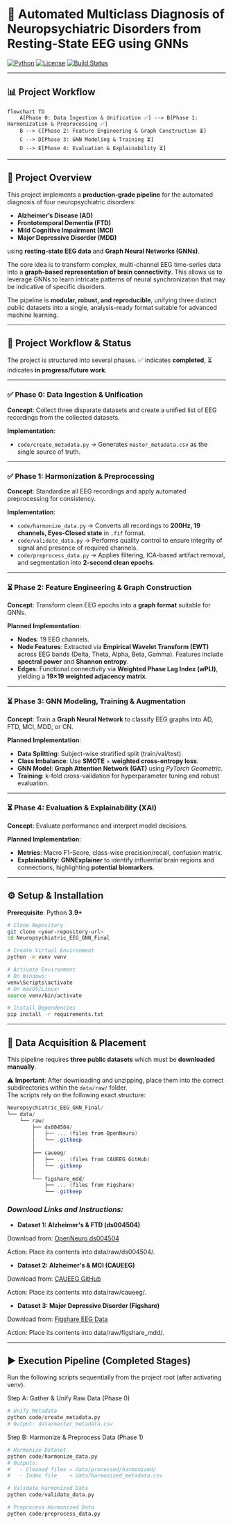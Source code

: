 # 🧠 Automated Multiclass Diagnosis of Neuropsychiatric Disorders from Resting-State EEG using GNNs


[![Python](https://img.shields.io/badge/python-3.9%2B-blue.svg)](https://www.python.org/downloads/release/python-390/)
[![License](https://img.shields.io/github/license/Adxrsh-17/EEG-Detection-Alzheimer-s-FTD-MCI-MDD-GNN)](./LICENSE)
[![Build Status](https://img.shields.io/badge/build-passing-brightgreen)](https://github.com/Adxrsh-17/EEG-Detection-Alzheimer-s-FTD-MCI-MDD-GNN/actions)

---

## 📊 Project Workflow

```mermaid
flowchart TD
    A[Phase 0: Data Ingestion & Unification ✅] --> B[Phase 1: Harmonization & Preprocessing ✅]
    B --> C[Phase 2: Feature Engineering & Graph Construction ⏳]
    C --> D[Phase 3: GNN Modeling & Training ⏳]
    D --> E[Phase 4: Evaluation & Explainability ⏳]
```

---

## 📌 Project Overview

This project implements a **production-grade pipeline** for the automated diagnosis of four neuropsychiatric disorders:  

- **Alzheimer’s Disease (AD)**  
- **Frontotemporal Dementia (FTD)**  
- **Mild Cognitive Impairment (MCI)**  
- **Major Depressive Disorder (MDD)**  

using **resting-state EEG data** and **Graph Neural Networks (GNNs)**.

The core idea is to transform complex, multi-channel EEG time-series data into a **graph-based representation of brain connectivity**. This allows us to leverage GNNs to learn intricate patterns of neural synchronization that may be indicative of specific disorders.

The pipeline is **modular, robust, and reproducible**, unifying three distinct public datasets into a single, analysis-ready format suitable for advanced machine learning.

---

## 📌 Project Workflow & Status

The project is structured into several phases. ✅ indicates **completed**, ⏳ indicates **in progress/future work**.

---

### ✅ Phase 0: Data Ingestion & Unification  
**Concept**: Collect three disparate datasets and create a unified list of EEG recordings from the collected datasets.  

**Implementation**:  
- `code/create_metadata.py` → Generates `master_metadata.csv` as the single source of truth.  

---

### ✅ Phase 1: Harmonization & Preprocessing  
**Concept**: Standardize all EEG recordings and apply automated preprocessing for consistency.  

**Implementation**:  
- `code/harmonize_data.py` → Converts all recordings to **200Hz, 19 channels, Eyes-Closed state** in `.fif` format.  
- `code/validate_data.py` → Performs quality control to ensure integrity of signal and presence of required channels.  
- `code/preprocess_data.py` → Applies filtering, ICA-based artifact removal, and segmentation into **2-second clean epochs**.  

---

### ⏳ Phase 2: Feature Engineering & Graph Construction  
**Concept**: Transform clean EEG epochs into a **graph format** suitable for GNNs.  

**Planned Implementation**:  
- **Nodes**: 19 EEG channels.  
- **Node Features**: Extracted via **Empirical Wavelet Transform (EWT)** across EEG bands (Delta, Theta, Alpha, Beta, Gamma). Features include **spectral power** and **Shannon entropy**.  
- **Edges**: Functional connectivity via **Weighted Phase Lag Index (wPLI)**, yielding a **19×19 weighted adjacency matrix**.  

---

### ⏳ Phase 3: GNN Modeling, Training & Augmentation  
**Concept**: Train a **Graph Neural Network** to classify EEG graphs into AD, FTD, MCI, MDD, or CN.  

**Planned Implementation**:  
- **Data Splitting**: Subject-wise stratified split (train/val/test).  
- **Class Imbalance**: Use **SMOTE** + **weighted cross-entropy loss**.  
- **GNN Model**: **Graph Attention Network (GAT)** using *PyTorch Geometric*.  
- **Training**: k-fold cross-validation for hyperparameter tuning and robust evaluation.  

---

### ⏳ Phase 4: Evaluation & Explainability (XAI)  
**Concept**: Evaluate performance and interpret model decisions.  

**Planned Implementation**:  
- **Metrics**: Macro F1-Score, class-wise precision/recall, confusion matrix.  
- **Explainability**: **GNNExplainer** to identify influential brain regions and connections, highlighting **potential biomarkers**.  

---

## ⚙️ Setup & Installation

**Prerequisite**: Python **3.9+**

```bash
# Clone Repository
git clone <your-repository-url>
cd Neuropsychiatric_EEG_GNN_Final

# Create Virtual Environment
python -m venv venv

# Activate Environment
# On Windows:
venv\Scripts\activate
# On macOS/Linux:
source venv/bin/activate

# Install Dependencies
pip install -r requirements.txt
```
---

## 📂 Data Acquisition & Placement

This pipeline requires **three public datasets** which must be **downloaded manually**.  

⚠️ **Important**: After downloading and unzipping, place them into the correct subdirectories within the `data/raw/` folder.  
The scripts rely on the following exact structure:

```csharp
Neuropsychiatric_EEG_GNN_Final/
└── data/
    └── raw/
        ├── ds004504/
        │   ├── ... (files from OpenNeuro)
        │   └── .gitkeep
        │
        ├── caueeg/
        │   ├── ... (files from CAUEEG GitHub)
        │   └── .gitkeep
        │
        └── figshare_mdd/
            ├── ... (files from Figshare)
            └── .gitkeep
```

### ***Download Links and Instructions:***

- **Dataset 1: Alzheimer's & FTD (ds004504)**

Download from: [OpenNeuro ds004504](https://openneuro.org/datasets/ds004504)

Action: Place its contents into data/raw/ds004504/.

- **Dataset 2: Alzheimer's & MCI (CAUEEG)**

Download from: [CAUEEG GitHub](https://github.com/ipis-mjkim/caueeg-dataset)

Action: Place its contents into data/raw/caueeg/.

- **Dataset 3: Major Depressive Disorder (Figshare)**

Download from: [Figshare EEG Data](https://figshare.com/articles/dataset/EEG_Data_New/4244171)

Action: Place its contents into data/raw/figshare_mdd/.

---

## ▶️ Execution Pipeline (Completed Stages)

Run the following scripts sequentially from the project root (after activating venv).

Step A: Gather & Unify Raw Data (Phase 0)

```python
# Unify Metadata
python code/create_metadata.py
# Output: data/master_metadata.csv
```

Step B: Harmonize & Preprocess Data (Phase 1)

```python
# Harmonize Dataset
python code/harmonize_data.py
# Outputs:
#   - Cleaned files → data/processed/harmonized/
#   - Index file    → data/harmonized_metadata.csv

# Validate Harmonized Data
python code/validate_data.py

# Preprocess Harmonized Data
python code/preprocess_data.py
```
